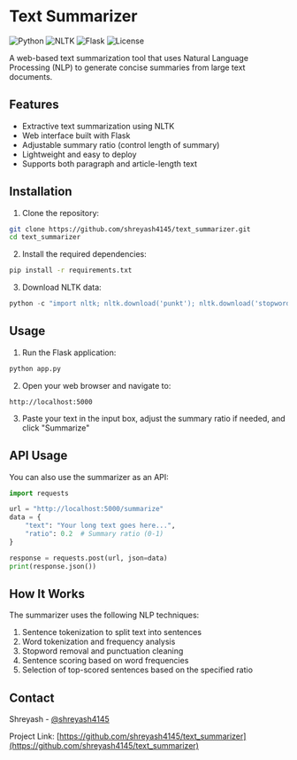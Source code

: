 # Text Summarizer

![Python](https://img.shields.io/badge/Python-3.6+-blue.svg)
![NLTK](https://img.shields.io/badge/NLTK-3.5-green.svg)
![Flask](https://img.shields.io/badge/Flask-2.0-red.svg)
![License](https://img.shields.io/badge/License-MIT-yellow.svg)

A web-based text summarization tool that uses Natural Language Processing (NLP) to generate concise summaries from large text documents.

## Features

- Extractive text summarization using NLTK
- Web interface built with Flask
- Adjustable summary ratio (control length of summary)
- Lightweight and easy to deploy
- Supports both paragraph and article-length text

## Installation

1. Clone the repository:
```bash
git clone https://github.com/shreyash4145/text_summarizer.git
cd text_summarizer
```

2. Install the required dependencies:
```bash
pip install -r requirements.txt
```

3. Download NLTK data:
```python
python -c "import nltk; nltk.download('punkt'); nltk.download('stopwords')"
```

## Usage

1. Run the Flask application:
```bash
python app.py
```

2. Open your web browser and navigate to:
```
http://localhost:5000
```

3. Paste your text in the input box, adjust the summary ratio if needed, and click "Summarize"

## API Usage

You can also use the summarizer as an API:

```python
import requests

url = "http://localhost:5000/summarize"
data = {
    "text": "Your long text goes here...",
    "ratio": 0.2  # Summary ratio (0-1)
}

response = requests.post(url, json=data)
print(response.json())
```

## How It Works

The summarizer uses the following NLP techniques:

1. Sentence tokenization to split text into sentences
2. Word tokenization and frequency analysis
3. Stopword removal and punctuation cleaning
4. Sentence scoring based on word frequencies
5. Selection of top-scored sentences based on the specified ratio


## Contact

Shreyash - [@shreyash4145](https://github.com/shreyash4145)

Project Link: [https://github.com/shreyash4145/text_summarizer](https://github.com/shreyash4145/text_summarizer)
```
